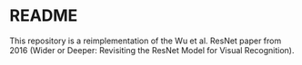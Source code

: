 # README

This repository is a reimplementation of the Wu et al. ResNet paper from 2016 (Wider or Deeper: Revisiting the ResNet Model for Visual Recognition).

